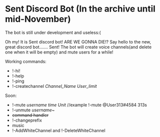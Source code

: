 # Sent Discord Bot (In the archive until mid-November)

The bot is still under development and useless:(


Oh my! It is Sent discord bot! ARE WE GONNA DIE!?
Say hello to the new, great discord bot....... Sent!
The bot will create voice channels(and delete one when it will be empty) and mute users for a while!


Working commands:
- !-hi!
- !-help
- !-ping
- !-createchannel *Channel_Name* *User_limit*


Soon:
- !-mute *username* *time* *Unit*  //example !-mute @User313#4584 313s
- !-unmute *username*~
- ~~command handler~~
- !-changeprefix
- music
- !-AddWhiteChannel and !-DeleteWhiteChannel
